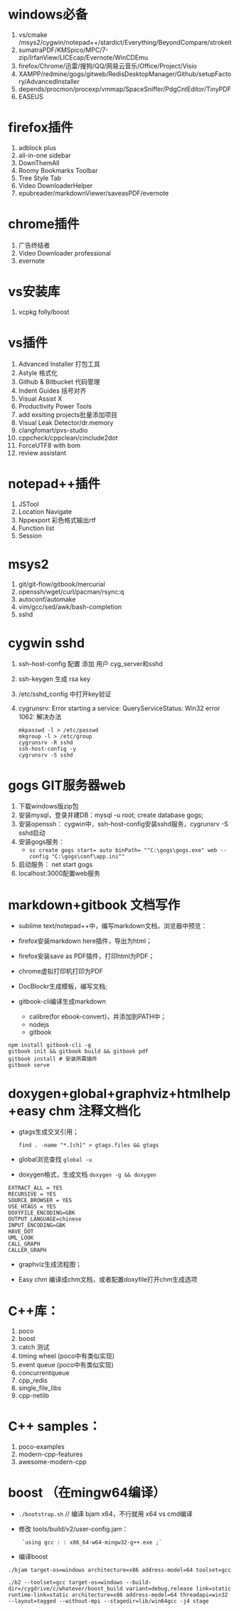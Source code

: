 # windows必备

1. vs/cmake /msys2/cygwin/notepad++/stardict/Everything/BeyondCompare/strokeit
2. sumatraPDF/KMSpico/MPC/7-zip/IrfanView/LICEcap/Evernote/WinCDEmu
3. firefox/Chrome/迅雷/搜狗/QQ/网易云音乐/Office/Project/Visio
4. XAMPP/redmine/gogs/gitweb/RedisDesktopManager/Github/setupFactory/AdvancedInstaller
5. depends/procmon/procexp/vmmap/SpaceSniffer/PdgCntEditor/TinyPDF
6. EASEUS

# firefox插件

1. adblock plus
2. all-in-one sidebar
3. DownThemAll
4. Roomy Bookmarks Toolbar
5. Tree Style Tab
6. Video DownloaderHelper
7. epubreader/markdownViewer/saveasPDF/evernote

# chrome插件

1. 广告终结者
2. Video Downloader professional
3. evernote

# vs安装库

1. vcpkg  folly/boost

# vs插件

1. Advanced Installer 打包工具
2. Astyle 格式化
3. Github & Bitbucket 代码管理
4. Indent Guides 括号对齐
5. Visual Assist X
6. Productivity Power Tools
7. add exsiting projects批量添加项目
8. Visual Leak Detector/dr.memory
9. clangfomart/pvs-studio
10. cppcheck/cppclean/cinclude2dot
11. ForceUTF8 with bom
12. review assistant

# notepad++插件

1. JSTool
2. Location Navigate
3. Nppexport 彩色格式输出rtf
4. Function list
5. Session

# msys2

1. git/git-flow/gitbook/mercurial
2. openssh/wget/curl/pacman/rsync:q
3. autoconf/automake
4. vim/gcc/sed/awk/bash-completion
5. sshd

# cygwin sshd

1. ssh-host-config 配置 添加 用户 cyg\_server和sshd
2. ssh-keygen 生成 rsa key
3. /etc/sshd\_config 中打开key验证
4. cygrunsrv: Error starting a service: QueryServiceStatus: Win32 error 1062: 解决办法

   ```
   mkpasswd -l > /etc/passwd
   mkgroup -l > /etc/group
   cygrunsrv -R sshd
   ssh-host-config -y
   cygrunsrv -S sshd
   ```

# gogs GIT服务器web

1. 下载windows版zip包
2. 安装mysql，登录并建DB：mysql -u root; create database gogs;
3. 安装openssh： cygwin中，ssh-host-config安装sshd服务，cygrunsrv -S sshd启动
4. 安装gogs服务：
   * `sc create gogs start= auto binPath= ""C:\gogs\gogs.exe" web --config "C:\gogs\conf\app.ini""`
5. 启动服务： net start gogs
6. localhost:3000配置web服务

# markdown+gitbook 文档写作

* sublime text/notepad++中，编写markdown文档，浏览器中预览：

* firefox安装markdown here插件，导出为html；

* firefox安装save as PDF插件，打印html为PDF；

* chrome虚拟打印机打印为PDF

* DocBlockr生成模板，编写文档;

* gitbook-cli编译生成markdown

  * calibre\(for ebook-convert\)，并添加到PATH中；
  * nodejs
  * gitbook

```
npm install gitbook-cli -g
gitbook init && gitbook build && gitbook pdf
gitbook install # 安装所需插件
gitbook serve
```

# doxygen+global+graphviz+htmlhelp+easy chm 注释文档化

* gtags生成交叉引用；

  `find . -name "*.[ch]" > gtags.files && gtags`

* global浏览查找 `global -u`

* doxygen格式，生成文档 `doxygen -g && doxygen`

```
EXTRACT_ALL = YES
RECURSIVE = YES
SOURCE_BROWSER = YES
USE_HTAGS = YES
DOXYFILE_ENCODING=GBK
OUTPUT_LANGUAGE=chinese 
INPUT_ENCODING=GBK
HAVE_DOT
UML_LOOK
CALL_GRAPH
CALLER_GRAPH
```

* graphviz生成流程图；

* Easy chm 编译成chm文档，或者配置doxyfile打开chm生成选项

# C++库：

1. poco 
2. boost 
3. catch 测试
4. timing wheel \(poco中有类似实现\)
5. event queue \(poco中有类似实现\)
6. concurrentqueue
7. cpp\_redis
8. single\_file\_libs
9. cpp-netlib

# C++ samples：

1. poco-examples
2. modern-cpp-features
3. awesome-modern-cpp

# boost （在mingw64编译）

* `./bootstrap.sh`           // 编译 bjam x64，不行就用 x64 vs cmd编译

*  修改 tools/build/v2/user-config.jam：

        `using gcc : : x86_64-w64-mingw32-g++.exe ;`

* 编译boost

`./bjam target-os=windows architecture=x86 address-model=64 toolset=gcc    `

`./b2 --toolset=gcc target-os=windows --build-dir=/cygdrive/c/whatever/boost_build variant=debug,release link=static runtime-link=static architecture=x86 address-model=64 threadapi=win32 --layout=tagged --without-mpi --stagedir=lib/win64gcc -j4 stage`



